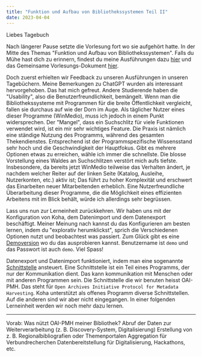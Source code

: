 ```yaml
---
title: "Funktion und Aufbau von Bibliothekssystemen Teil II"
date: 2023-04-04
---
```


Liebes Tagebuch

Nach längerer Pause setzte die Vorlesung fort wo sie aufgehört hatte.
In der Mitte des Themas "Funktion und Aufbau von Bibliothekssystemen".
Falls du Mühe hast dich zu erinnern, findest du meine Ausführungen dazu [hier](https://florian896.github.io/lerntagebuch-bain/2023/03/07/Bibliotheksysteme1.html) und das Gemeinsame Vorlesungs-Dokument [hier](https://pad.gwdg.de/glYuuHwsS6aokIat19Kxpg).  

Doch zuerst erhielten wir Feedback zu unseren Ausführungen in unseren Tagebüchern.
Meine Bemerkungen zu ChatGPT wurden als interessant hervorgehoben. 
Das hat mich gefreut.
Andere Studierende haben die "Usability", also die Benutzerfreundlichkeit, bemängelt.
Wenn man die Bibliothekssysteme mit Programmen für die breite Öffentlichkeit vergleicht, fallen sie durchaus auf wie der Dorn im Auge.
Als täglicher Nutzer eines dieser Programme (WinMedio), muss ich jedoch in einem Punkt widersprechen.
Der "Mangel", dass ein Suchschlitz für viele Funktionen verwendet wird, ist ein mir sehr wichtiges Feature.
Die Praxis ist nämlich eine ständige Nutzung des Programms, während des gesamten Thekendienstes.
Entsprechend ist der Programmspezifische Wissensstand sehr hoch und die Geschwindigkeit der Hauptfokus.
Gibt es mehrere Optionen etwas zu erreichen, wähle ich immer die schnellste.
Die blosse Vorstellung eines Waldes an Suchschlitzen verstört mich aufs tiefste.
Insbesondere, da bereits jetzt WinMedio teilweise das Verhalten ändert, je nachdem welcher Reiter auf der linken Seite (Katalog, Ausleihe, Nutzerkonten, etc.) aktiv ist; Das führt zu hoher Komplexität und erschwert das Einarbeiten neuer Mitarbeitenden erheblich. 
Eine Nutzerfreundliche Überarbeitung dieser Programme, die die Möglichkeit eines effizienten Arbeitens mit im Blick behält, würde ich allerdings sehr begrüssen.

Lass uns nun zur Lerneinheit zurückkehren.
Wir haben uns mit der Konfiguration von Koha, dem Datenimport und dem Datenexport beschäftigt.
Meiner Meinung nach kannst du das Konfigurieren am besten lernen, indem du "explorativ herumklickst", sprich die Verschiedenen Optionen nutzt und beobachtest was passiert.
Zum Glück gibt es eine [Demoversion](https://koha.adminkuhn.ch:8443/) wo du das ausprobieren kannst.
Benutzername ist ``demo`` und das Passwort ist auch ``demo``.
Viel Spass!

Datenexport und Datenimport funktioniert, indem man eine sogenannte [Schnittstelle](https://de.wikipedia.org/wiki/Schnittstelle) ansteuert.
Eine Schnittstelle ist ein Teil eines Programms, der nur der Kommunikation dient.
Das kann kommunikation mit Menschen oder mit anderen Programmen sein.
Die Schnittstelle die wir benuten heisst OAI-PMH.
Das steht für ``Open Archives Initiative Protocol for Metadata Harvesting``.
Koha unterstützt als offenes Programm diverse Schnittstellen.
Auf die anderen sind wir aber nicht eingegangen.
In einer folgenden Lerneinheit werden wir noch mehr dazu lernen.

------------------------------------


Vorab: Was nützt OAI-PMH meiner Bibliothek?
Abruf der Daten zur Weiterverarbeitung (z. B. Discovery-System, Digitalisierung)
Erstellung von z. B. Regionalbibliografien oder Themenportalen
Aggregation für Verbundrecherchen
Datenbereitstellung für Digitalisierung, Hackathons, etc.
